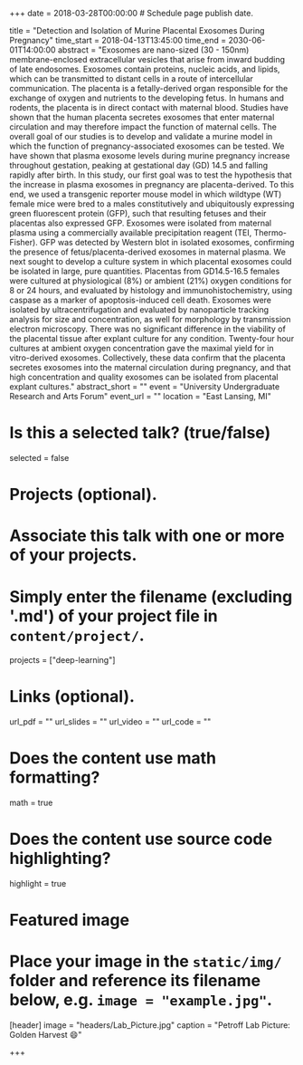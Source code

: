 +++
date = 2018-03-28T00:00:00  # Schedule page publish date.

title = "Detection and Isolation of Murine Placental Exosomes During Pregnancy"
time_start = 2018-04-13T13:45:00
time_end = 2030-06-01T14:00:00
abstract = "Exosomes are nano-sized (30 - 150nm) membrane-enclosed extracellular vesicles that arise from inward budding of late endosomes. Exosomes contain proteins, nucleic acids, and lipids, which can be transmitted to distant cells in a route of intercellular communication. The placenta is a fetally-derived organ responsible for the exchange of oxygen and nutrients to the developing fetus. In humans and rodents, the placenta is in direct contact with maternal blood. Studies have shown that the human placenta secretes exosomes that enter maternal circulation and may therefore impact the function of maternal cells. The overall goal of our studies is to develop and validate a murine model in which the function of pregnancy-associated exosomes can be tested. We have shown that plasma exosome levels during murine pregnancy increase throughout gestation, peaking at gestational day (GD) 14.5 and falling rapidly after birth. In this study, our first goal was to test the hypothesis that the increase in plasma exosomes in pregnancy are placenta-derived. To this end, we used a transgenic reporter mouse model in which wildtype (WT) female mice were bred to a males constitutively and ubiquitously expressing green fluorescent protein (GFP), such that resulting fetuses and their placentas also expressed GFP. Exosomes were isolated from maternal plasma using a commercially available precipitation reagent (TEI, Thermo-Fisher). GFP was detected by Western blot in isolated exosomes, confirming the presence of fetus/placenta-derived exosomes in maternal plasma. We next sought to develop a culture system in which placental exosomes could be isolated in large, pure quantities. Placentas from GD14.5-16.5 females were cultured at physiological (8%) or ambient (21%) oxygen conditions for 8 or 24 hours, and evaluated by histology and immunohistochemistry, using caspase as a marker of apoptosis-induced cell death. Exosomes were isolated by ultracentrifugation and evaluated by nanoparticle tracking analysis for size and concentration, as well for morphology by transmission electron microscopy. There was no significant difference in the viability of the placental tissue after explant culture for any condition. Twenty-four hour cultures at ambient oxygen concentration gave the maximal yield for in vitro-derived exosomes. Collectively, these data confirm that the placenta secretes exosomes into the maternal circulation during pregnancy, and that high concentration and quality exosomes can be isolated from placental explant cultures."
abstract_short = ""
event = "University Undergraduate Research and Arts Forum"
event_url = ""
location = "East Lansing, MI"

# Is this a selected talk? (true/false)
selected = false

# Projects (optional).
#   Associate this talk with one or more of your projects.
#   Simply enter the filename (excluding '.md') of your project file in `content/project/`.
projects = ["deep-learning"]

# Links (optional).
url_pdf = ""
url_slides = ""
url_video = ""
url_code = ""

# Does the content use math formatting?
math = true

# Does the content use source code highlighting?
highlight = true

# Featured image
# Place your image in the `static/img/` folder and reference its filename below, e.g. `image = "example.jpg"`.
[header]
image = "headers/Lab_Picture.jpg"
caption = "Petroff Lab Picture: Golden Harvest :smile:"

+++


